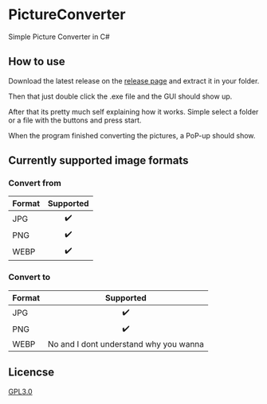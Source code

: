 # PictureConverter
Simple Picture Converter in C#

## How to use
Download the latest release on the [release page](https://github.com/Marly212/PictureConverter/releases) and extract it in your folder.

Then that just double click the .exe file and the GUI should show up.

After that its pretty much self explaining how it works. Simple select a folder or a file with the buttons and press start. 

When the program finished converting the pictures, a PoP-up should show.

## Currently supported image formats
### Convert from
| Format        | Supported     |
| :------------- | :----------: |
|  JPG | :heavy_check_mark:   | 
| PNG   | :heavy_check_mark: |
| WEBP   | :heavy_check_mark: |


### Convert to
| Format        | Supported     |
| :------------- | :----------: |
|  JPG | :heavy_check_mark:   | 
| PNG   | :heavy_check_mark: |
| WEBP   | No and I dont understand why you wanna |


## Licencse

[GPL3.0](LICENSE)

